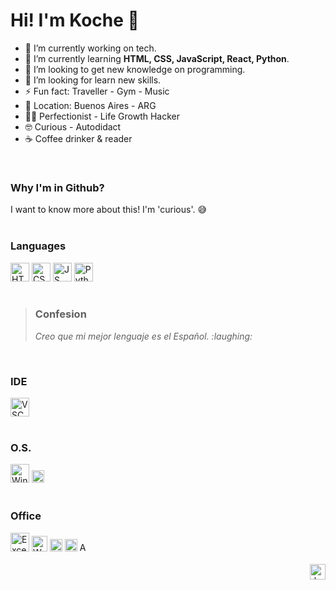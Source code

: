 # Hi! I'm Koche 👋


- 🔭 I’m currently working on tech.
- 🌱 I’m currently learning **HTML, CSS, JavaScript, React, Python**.
- 👯 I’m looking to get new knowledge on programming.
- 🤔 I’m looking for learn new skills.
- ⚡ Fun fact: Traveller - Gym - Music
- 🚩 Location: Buenos Aires - ARG
- 🙋‍♂️ Perfectionist - Life Growth Hacker
- 🤓 Curious - Autodidact
- ☕ Coffee drinker & reader
</br>

<div>
  <h3>Why I'm in Github?</h3>
  I want to know more about this! I'm 'curious'. 😅
</div><br/>

<div>
  <h3>Languages</h3>
  <img alt="HTML" height="30" src="https://img.shields.io/badge/HTML-blue?style=flat&logo=html5&logoColor=white">
  <img alt="CSS" height="30" src="https://img.shields.io/badge/CSS-orange?style=flat&logo=css3&logoColor=white">
  <img alt="JS" height="30" src="https://img.shields.io/badge/JavaScript-yellow?style=flat&logo=javascript&logoColor=white">
  <img alt="Python" height="30" src="https://img.shields.io/badge/Python-357AE7?style=flat&logo=python&logoColor=white"><br>
  
</div><br/>

<blockquote>
  <h3>Confesion</h3>
  <p><i>Creo que mi mejor lenguaje es el Español. :laughing:</i></p>
</blockquote>
</br>

<div>
  <h3>IDE</h3>
  <img alt="VSCode" height="30" src="https://img.shields.io/badge/Editor-VS%20Code-0076C5.svg?style=flat&logo=visual-studio&logoColor=white">
</div></br>

<h3>O.S.</h4>
<div style="display: inline_block">
    <img alt="Windows" height="30" src="https://img.shields.io/badge/OS-Windows-0AABE5?style=flat&logo=windows&logoColor=white">
  <img alt="Windows" height="20" src="https://img.shields.io/badge/OS-Linux-609927?style=flat&logo=linux&logoColor=white">
</div><br/>
 
<h3>Office</h4>
<!--Microsoft-->
<div style="display: inline_block">
  <img alt="Excel" height="30" src="https://img.shields.io/badge/Office-Excel-28BB7B?style=flat&logo=microsoft-excel&logoColor=white">
  <img alt="Word" height="25" src="https://img.shields.io/badge/Office-Word-028DD2?style=flat&logo=microsoft-word&logoColor=white">
  <img alt="Power Point" height="20" src="https://img.shields.io/badge/Office-Power%20Point-CD4425?style=flat&logo=microsoft-powerpoint&logoColor=white">
  <img alt="Visio" height="20" src="https://img.shields.io/badge/Office-Visio-345097?style=flat&logo=microsoft-visio&logoColor=white">
  <img alt="Access" height="15" src="https://img.shields.io/badge/Office-Access-B31319?style=flat&logo=microsoft-access&logoColor=white">
</div>
<br/>

<div>
  <div align="right">
    <img alt="bye" height="25" src="https://img.shields.io/badge/Regards!-Saludos!-brightgreen">
</div>
